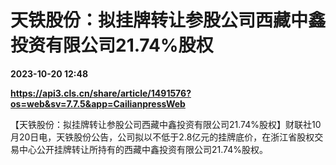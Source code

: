 # 天铁股份：拟挂牌转让参股公司西藏中鑫投资有限公司21.74%股权

**2023-10-20 12:48**

**https://api3.cls.cn/share/article/1491576?os=web&sv=7.7.5&app=CailianpressWeb**

【天铁股份：拟挂牌转让参股公司西藏中鑫投资有限公司21.74%股权】财联社10月20日电，天铁股份公告，公司拟以不低于2.8亿元的挂牌底价，在浙江省股权交易中心公开挂牌转让所持有的西藏中鑫投资有限公司21.74%股权。